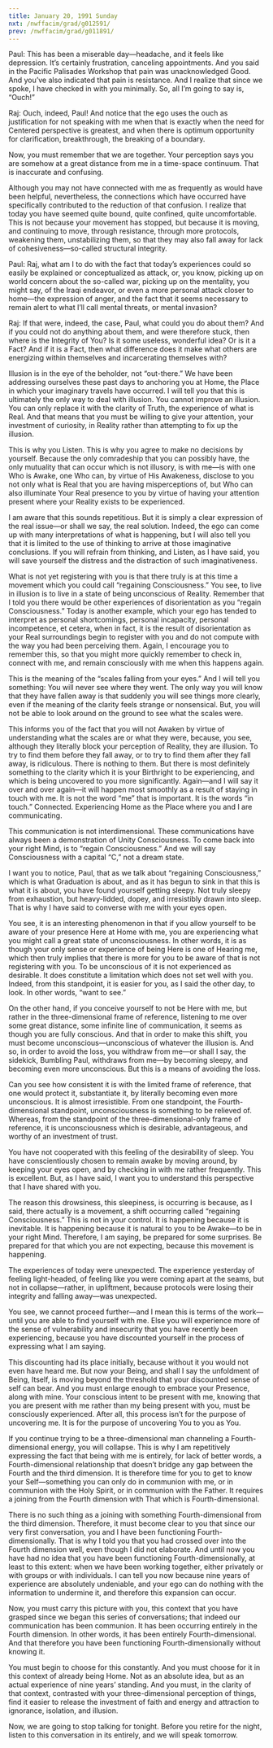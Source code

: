 ```yaml
---
title: January 20, 1991 Sunday
nxt: /nwffacim/grad/g012591/
prev: /nwffacim/grad/g011891/
---
```


Paul: This has been a miserable day—headache, and it feels like
depression. It’s certainly frustration, canceling appointments. And you
said in the Pacific Palisades Workshop that pain was unacknowledged
Good. And you’ve also indicated that pain is resistance. And I realize
that since we spoke, I have checked in with you minimally. So, all I’m
going to say is, “Ouch!”

Raj: Ouch, indeed, Paul! And notice that the ego uses the ouch as
justification for not speaking with me when that is exactly when the
need for Centered perspective is greatest, and when there is optimum
opportunity for clarification, breakthrough, the breaking of a boundary.

Now, you must remember that we are together. Your perception says you
are somehow at a great distance from me in a time-space continuum. That
is inaccurate and confusing.

Although you may not have connected with me as frequently as would have
been helpful, nevertheless, the connections which have occurred have
specifically contributed to the reduction of that confusion. I realize
that today you have seemed quite bound, quite confined, quite
uncomfortable. This is not because your movement has stopped, but
because it is moving, and continuing to move, through resistance,
through more protocols, weakening them, unstabilizing them, so that they
may also fall away for lack of cohesiveness—so-called structural
integrity.

Paul: Raj, what am I to do with the fact that today’s experiences could
so easily be explained or conceptualized as attack, or, you know,
picking up on world concern about the so-called war, picking up on the
mentality, you might say, of the Iraqi endeavor, or even a more personal
attack closer to home—the expression of anger, and the fact that it
seems necessary to remain alert to what I’ll call mental threats, or
mental invasion?

Raj: If that were, indeed, the case, Paul, what could you do about them?
And if you could not do anything about them, and were therefore stuck,
then where is the Integrity of You? Is it some useless, wonderful idea?
Or is it a Fact? And if it is a Fact, then what difference does it make
what others are energizing within themselves and incarcerating
themselves with?

Illusion is in the eye of the beholder, not “out-there.” We have been
addressing ourselves these past days to anchoring you at Home, the Place
in which your imaginary travels have occurred. I will tell you that this
is ultimately the only way to deal with illusion. You cannot improve an
illusion. You can only replace it with the clarity of Truth, the
experience of what is Real. And that means that you must be willing to
give your attention, your investment of curiosity, in Reality rather
than attempting to fix up the illusion.

This is why you Listen. This is why you agree to make no decisions by
yourself. Because the only comradeship that you can possibly have, the
only mutuality that can occur which is not illusory, is with me—is with
one Who is Awake, one Who can, by virtue of His Awakeness, disclose to
you not only what is Real that you are having misperceptions of, but Who
can also illuminate Your Real presence to you by virtue of having your
attention present where your Reality exists to be experienced.

I am aware that this sounds repetitious. But it is simply a clear
expression of the real issue—or shall we say, the real solution. Indeed,
the ego can come up with many interpretations of what is happening, but
I will also tell you that it is limited to the use of thinking to arrive
at those imaginative conclusions. If you will refrain from thinking, and
Listen, as I have said, you will save yourself the distress and the
distraction of such imaginativeness.

What is not yet registering with you is that there truly is at this time
a movement which you could call “regaining Consciousness.” You see, to
live in illusion is to live in a state of being unconscious of Reality.
Remember that I told you there would be other experiences of
disorientation as you “regain Consciousness.” Today is another example,
which your ego has tended to interpret as personal shortcomings,
personal incapacity, personal incompetence, et cetera, when in fact, it
is the result of disorientation as your Real surroundings begin to
register with you and do not compute with the way you had been
perceiving them. Again, I encourage you to remember this, so that you
might more quickly remember to check in, connect with me, and remain
consciously with me when this happens again.

This is the meaning of the “scales falling from your eyes.” And I will
tell you something: You will never see where they went. The only way you
will know that they have fallen away is that suddenly you will see
things more clearly, even if the meaning of the clarity feels strange or
nonsensical. But, you will not be able to look around on the ground to
see what the scales were.

This informs you of the fact that you will not Awaken by virtue of
understanding what the scales are or what they were, because, you see,
although they literally block your perception of Reality, they are
illusion. To try to find them before they fall away, or to try to find
them after they fall away, is ridiculous. There is nothing to them. But
there is most definitely something to the clarity which it is your
Birthright to be experiencing, and which is being uncovered to you more
significantly. Again—and I will say it over and over again—it will
happen most smoothly as a result of staying in touch with me. It is not
the word “me” that is important. It is the words “in touch.” Connected.
Experiencing Home as the Place where you and I are communicating.

This communication is not interdimensional. These communications have
always been a demonstration of Unity Consciousness. To come back into
your right Mind, is to “regain Consciousness.” And we will say
Consciousness with a capital “C,” not a dream state.

I want you to notice, Paul, that as we talk about “regaining
Consciousness,” which is what Graduation is about, and as it has begun
to sink in that this is what it is about, you have found yourself
getting sleepy. Not truly sleepy from exhaustion, but heavy-lidded,
dopey, and irresistibly drawn into sleep. That is why I have said to
converse with me with your eyes open.

You see, it is an interesting phenomenon in that if you allow yourself
to be aware of your presence Here at Home with me, you are experiencing
what you might call a great state of unconsciousness. In other words, it
is as though your only sense or experience of being Here is one of
Hearing me, which then truly implies that there is more for you to be
aware of that is not registering with you. To be unconscious of it is
not experienced as desirable. It does constitute a limitation which does
not set well with you. Indeed, from this standpoint, it is easier for
you, as I said the other day, to look. In other words, “want to see.”

On the other hand, if you conceive yourself to not be Here with me, but
rather in the three-dimensional frame of reference, listening to me over
some great distance, some infinite line of communication, it seems as
though you are fully conscious. And that in order to make this shift,
you must become unconscious—unconscious of whatever the illusion is. And
so, in order to avoid the loss, you withdraw from me—or shall I say, the
sidekick, Bumbling Paul, withdraws from me—by becoming sleepy, and
becoming even more unconscious. But this is a means of avoiding the
loss.

Can you see how consistent it is with the limited frame of reference,
that one would protect it, substantiate it, by literally becoming even
more unconscious. It is almost irresistible. From one standpoint, the
Fourth-dimensional standpoint, unconsciousness is something to be
relieved of. Whereas, from the standpoint of the three-dimensional-only
frame of reference, it is unconsciousness which is desirable,
advantageous, and worthy of an investment of trust.

You have not cooperated with this feeling of the desirability of sleep.
You have conscientiously chosen to remain awake by moving around, by
keeping your eyes open, and by checking in with me rather frequently.
This is excellent. But, as I have said, I want you to understand this
perspective that I have shared with you.

The reason this drowsiness, this sleepiness, is occurring is because, as
I said, there actually is a movement, a shift occurring called
“regaining Consciousness.” This is not in your control. It is happening
because it is inevitable. It is happening because it is natural to you
to be Awake—to be in your right Mind. Therefore, I am saying, be
prepared for some surprises. Be prepared for that which you are not
expecting, because this movement is happening.

The experiences of today were unexpected. The experience yesterday of
feeling light-headed, of feeling like you were coming apart at the
seams, but not in collapse—rather, in upliftment, because protocols were
losing their integrity and falling away—was unexpected.

You see, we cannot proceed further—and I mean this is terms of the
work—until you are able to find yourself with me. Else you will
experience more of the sense of vulnerability and insecurity that you
have recently been experiencing, because you have discounted yourself in
the process of expressing what I am saying.

This discounting had its place initially, because without it you would
not even have heard me. But now your Being, and shall I say the
unfoldment of Being, Itself, is moving beyond the threshold that your
discounted sense of self can bear. And you must enlarge enough to
embrace your Presence, along with mine. Your conscious intent to be
present with me, knowing that you are present with me rather than my
being present with you, must be consciously experienced. After all, this
process isn’t for the purpose of uncovering me. It is for the purpose of
uncovering You to you as You.

If you continue trying to be a three-dimensional man channeling a
Fourth-dimensional energy, you will collapse. This is why I am
repetitively expressing the fact that being with me is entirely, for
lack of better words, a Fourth-dimensional relationship that doesn’t
bridge any gap between the Fourth and the third dimension. It is
therefore time for you to get to know your Self—something you can only
do in communion with me, or in communion with the Holy Spirit, or in
communion with the Father. It requires a joining from the Fourth
dimension with That which is Fourth-dimensional.

There is no such thing as a joining with something Fourth-dimensional
from the third dimension. Therefore, it must become clear to you that
since our very first conversation, you and I have been functioning
Fourth-dimensionally. That is why I told you that you had crossed over
into the Fourth dimension well, even though I did not elaborate. And
until now you have had no idea that you have been functioning
Fourth-dimensionally, at least to this extent: when we have been working
together, either privately or with groups or with individuals. I can
tell you now because nine years of experience are absolutely undeniable,
and your ego can do nothing with the information to undermine it, and
therefore this expansion can occur.

Now, you must carry this picture with you, this context that you have
grasped since we began this series of conversations; that indeed our
communication has been communion. It has been occurring entirely in the
Fourth dimension. In other words, it has been entirely
Fourth-dimensional. And that therefore you have been functioning
Fourth-dimensionally without knowing it.

You must begin to choose for this constantly. And you must choose for it
in this context of already being Home. Not as an absolute idea, but as
an actual experience of nine years’ standing. And you must, in the
clarity of that context, contrasted with your three-dimensional
perception of things, find it easier to release the investment of faith
and energy and attraction to ignorance, isolation, and illusion.

Now, we are going to stop talking for tonight. Before you retire for the
night, listen to this conversation in its entirely, and we will speak
tomorrow.
